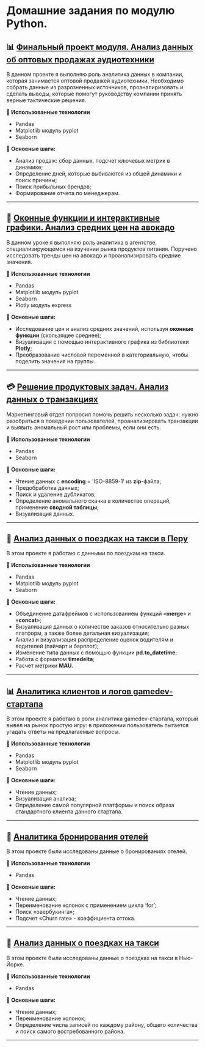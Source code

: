 # Домашние задания по модулю Python.

## 📊 [Финальный проект модуля. Анализ данных об оптовых продажах аудиотехники](https://github.com/ElenaAnalyst/data-analysis-homeworks/blob/main/HW1_basic_python/7_final_project/7_final_project_HW.ipynb)  
В данном проекте я выполняю роль аналитика данных в компании, которая занимается оптовой продажей аудиотехники. Необходимо собрать данные из разрозненных источников, проаналиризовать и сделать выводы, которые помогут руководству компании принять верные тактические решения.

**🔧 Использованные технологии** 
- Pandas
- Matplotlib модуль pyplot
- Seaborn

**📌 Основные шаги:** 
- Анализ продаж: сбор данных, подсчет ключевых метрик в динамике;
- Определение дней, которые выбиваются из общей динамики и поиск причины;
- Поиск прибыльных брендов;
- Формирование отчета по менеджерам.

<hr>

## 🥑 [Оконные функции и интерактивные графики. Анализ средних цен на авокадо](https://github.com/ElenaAnalyst/data-analysis-homeworks/blob/main/HW1_basic_python/6_lesson/6_lesson_HW.ipynb)
В данном уроке я выполняю роль аналитика в агентстве, специализирующемся на изучении рынка продуктов питания. Поручено исследовать тренды цен на авокадо и проанализировать средние значения. 

**🔧 Использованные технологии**
- Pandas
- Matplotlib модуль pyplot
- Seaborn
- Plotly модуль express

**📌 Основные шаги:**
- Исследование цен и анализ средних значений, используя **оконные функции** (скользящее среднее);
- Визуализация с помощью интерактивного графика из библиотеки **Plotly**;
- Преобразование числовой переменной в категориальную, чтобы поделить значения на группы.

<hr>

## 💳 [Решение продуктовых задач. Анализ данных о транзакциях](https://github.com/ElenaAnalyst/data-analysis-homeworks/blob/main/HW1_basic_python/5_lesson/5_lesson_HW.ipynb)
Маркетинговый отдел попросил помочь решить несколько задач: нужно разобраться в поведении пользователей, проанализировать транзакции и выявить аномальный рост или проблемы, если они есть. 

**🔧 Использованные технологии**
- Pandas
- Seaborn 

**📌 Основные шаги:**
- Чтение данных с **encoding** = 'ISO-8859-1' из **zip**-файла;
- Предобработка данных;
- Поиск и удаление дубликатов;
- Определение аномального скачка в количестве операций, применение **сводной таблицы**;
- Визуализация данных.

<hr>

## 🚖 [Анализ данных о поездках на такси в Перу](https://github.com/ElenaAnalyst/data-analysis-homeworks/blob/main/HW1_basic_python/4_lesson/4_lesson_HW.ipynb)  
В этом проекте я работаю с данными по поездкам на такси.

**🔧 Использованные технологии**
- Pandas
- Matplotlib модуль pyplot
- Seaborn 

**📌 Основные шаги:**  
- Объединение датафреймов с использованием функций «**merge**» и «**concat**»;
- Визуализация данных о количестве заказов относительно разных платформ, а также более детальная визуализация;
- Анализ и визуализация распределение оценок водителям и водителей (пайчарт и барплот);
- Изменение типа данных с помощью функции **pd.to_datetime**;
- Работа с форматом **timedelta**;
- Расчет метрики **MAU**.

<hr>

## 📊 [Аналитика клиентов и логов gamedev-стартапа](https://github.com/ElenaAnalyst/data-analysis-homeworks/blob/main/HW1_basic_python/3_lesson/README.md)
В этом проекте я работаю в роли аналитика gamedev-стартапа, который вывел на рынок простую игру: в приложении пользователь пытается угадать ответы на предлагаемые вопросы.

**🔧 Использованные технологии**
- Pandas
- Matplotlib модуль pyplot
- Seaborn 

**📌 Основные шаги:**  
- Чтение данных;
- Визуализация анализа;
- Определение самой популярной платформы и поиск образа стандартного клиента данного стартапа.

<hr>

## 🏬 [Аналитика бронирования отелей](https://github.com/ElenaAnalyst/data-analysis-homeworks/blob/main/HW1_basic_python/2_lesson/README.md)
В этом проекте были исследованы данные о бронированиях отелей.

**🔧 Использованные технологии**
- Pandas   

**📌 Основные шаги:** 
- Чтение данных;
- Переименование колонок с применением цикла ‘for’;
- Поиск «овербукинга»;
- Подсчет «Churn rate» - коэффициента оттока.

<hr>

## 🚕 [Анализ данных о поездках на такси](https://github.com/ElenaAnalyst/data-analysis-homeworks/blob/main/HW1_basic_python/1_lesson/README.md)
В этом проекте были исследованы данные о поездках на такси в Нью-Йорке.

**🔧 Использованные технологии**
- Pandas   

**📌 Основные шаги:** 
- Чтение данных;
- Переименование колонок;
- Определение числа записей по каждому району, общего количества и поиск самого востребованного района.

<hr>

